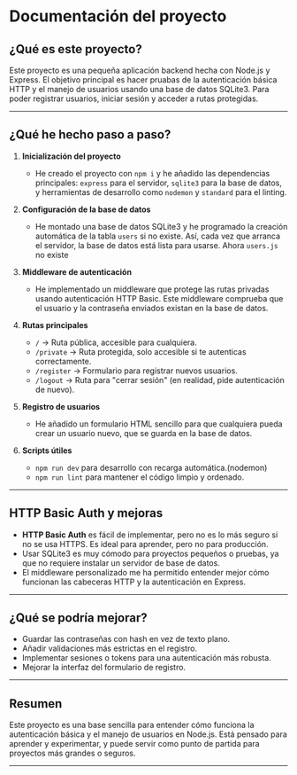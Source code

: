 # Documentación del proyecto

## ¿Qué es este proyecto?

Este proyecto es una pequeña aplicación backend hecha con Node.js y Express. El objetivo principal es hacer pruabas de la autenticación básica HTTP y el manejo de usuarios usando una base de datos SQLite3. Para poder registrar usuarios, iniciar sesión y acceder a rutas protegidas.

---

## ¿Qué he hecho paso a paso?

1. **Inicialización del proyecto**
   - He creado el proyecto con `npm i` y he añadido las dependencias principales: `express` para el servidor, `sqlite3` para la base de datos, y herramientas de desarrollo como `nodemon` y `standard` para el linting.

2. **Configuración de la base de datos**
   - He montado una base de datos SQLite3 y he programado la creación automática de la tabla `users` si no existe. Así, cada vez que arranca el servidor, la base de datos está lista para usarse. Ahora `users.js` no existe

3. **Middleware de autenticación**
   - He implementado un middleware que protege las rutas privadas usando autenticación HTTP Basic. Este middleware comprueba que el usuario y la contraseña enviados existan en la base de datos.

4. **Rutas principales**
   - `/` → Ruta pública, accesible para cualquiera.
   - `/private` → Ruta protegida, solo accesible si te autenticas correctamente.
   - `/register` → Formulario para registrar nuevos usuarios.
   - `/logout` → Ruta para "cerrar sesión" (en realidad, pide autenticación de nuevo).

5. **Registro de usuarios**
   - He añadido un formulario HTML sencillo para que cualquiera pueda crear un usuario nuevo, que se guarda en la base de datos.

6. **Scripts útiles**
   - `npm run dev` para desarrollo con recarga automática.(nodemon)
   - `npm run lint` para mantener el código limpio y ordenado.

---

## HTTP Basic Auth y mejoras

- **HTTP Basic Auth** es fácil de implementar, pero no es lo más seguro si no se usa HTTPS. Es ideal para aprender, pero no para producción.
- Usar SQLite3 es muy cómodo para proyectos pequeños o pruebas, ya que no requiere instalar un servidor de base de datos.
- El middleware personalizado me ha permitido entender mejor cómo funcionan las cabeceras HTTP y la autenticación en Express.

---

## ¿Qué se podría mejorar?

- Guardar las contraseñas con hash en vez de texto plano.
- Añadir validaciones más estrictas en el registro.
- Implementar sesiones o tokens para una autenticación más robusta.
- Mejorar la interfaz del formulario de registro.

---

## Resumen

Este proyecto es una base sencilla para entender cómo funciona la autenticación básica y el manejo de usuarios en Node.js. Está pensado para aprender y experimentar, y puede servir como punto de partida para proyectos más grandes o seguros.

---